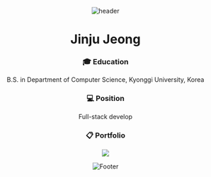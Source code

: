 <div align="center">

![header](https://capsule-render.vercel.app/api?type=waving&color=gradient&customColorList=22&height=150&section=header)

<h1>Jinju Jeong</h1>
<h3>🎓 Education</h3>
<p>B.S. in Department of Computer Science, Kyonggi University, Korea
<h3>💻 Position</h3>
<p>Full-stack develop
<h3>📋 Portfolio</h3>
<p><a href="https://www.notion.so/Ness-s-Portfolio-6e076076d6b84d0e8eaeb64358d61017?pvs=4"><img src="https://img.shields.io/badge/Notion-000000?style=for-the-badge&logo=Notion&logoColor=white"></a>
                                                                                                           
![Footer](https://capsule-render.vercel.app/api?type=waving&color=gradient&customColorList=22&height=150&section=footer)
</div>



<!--
**Ness731/Ness731** is a ✨ _special_ ✨ repository because its `README.md` (this file) appears on your GitHub profile.

Here are some ideas to get you started:

- 🔭 I’m currently working on ...
- 🌱 I’m currently learning ...
- 👯 I’m looking to collaborate on ...
- 🤔 I’m looking for help with ...
- 💬 Ask me about ...
- 📫 How to reach me: ...
- 😄 Pronouns: ...
- ⚡ Fun fact: ...
-->
